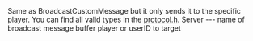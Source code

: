 <function name="SendCustomMessage" parent="HolyLib" type="libraryfunc">
	<description>
		Same as BroadcastCustomMessage but it only sends it to the specific player.
		You can find all valid types in the <a href="https://github.com/RaphaelIT7/gmod-holylib/blob/main/source/sourcesdk/protocol.h#L86-L145">protocol.h</a>.
	</description>
	<realm>Server</realm>
	<args>
		<arg name="type" type="number">---</arg>
		<arg name="name" type="string">name of broadcast message</arg>
		<arg name="buffer" type="bf_write">buffer</arg>
		<arg name="ply / userID" type="Player / Number">player or userID to target</arg>
	</args>
</function>